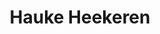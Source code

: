 ---
title: "Hauke Heekeren"
presenter_id: hauke_heekeren
layout: member_all_publications
permalink: /member_full_publications/:presenter_id/
---